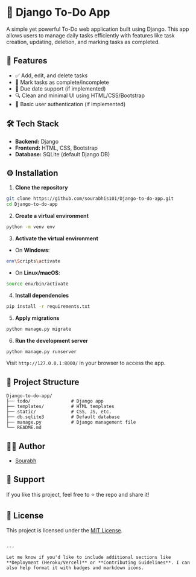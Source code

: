 


# 📝 Django To-Do App

A simple yet powerful To-Do web application built using Django. This app allows users to manage daily tasks efficiently with features like task creation, updating, deletion, and marking tasks as completed.

## 🚀 Features

- ✅ Add, edit, and delete tasks
- 📌 Mark tasks as complete/incomplete
- 📆 Due date support (if implemented)
- 🔍 Clean and minimal UI using HTML/CSS/Bootstrap
- 🔐 Basic user authentication (if implemented)


## 🛠 Tech Stack

- **Backend:** Django
- **Frontend:** HTML, CSS, Bootstrap
- **Database:** SQLite (default Django DB)

## ⚙️ Installation

1. **Clone the repository**

```bash
git clone https://github.com/sourabhis101/Django-to-do-app.git
cd Django-to-do-app
````

2. **Create a virtual environment**

```bash
python -m venv env
```

3. **Activate the virtual environment**

* On **Windows**:

```bash
env\Scripts\activate
```

* On **Linux/macOS**:

```bash
source env/bin/activate
```

4. **Install dependencies**

```bash
pip install -r requirements.txt
```

5. **Apply migrations**

```bash
python manage.py migrate
```

6. **Run the development server**

```bash
python manage.py runserver
```

Visit `http://127.0.0.1:8000/` in your browser to access the app.

## 📁 Project Structure

```
Django-to-do-app/
├── todo/               # Django app
├── templates/          # HTML templates
├── static/             # CSS, JS, etc.
├── db.sqlite3          # Default database
├── manage.py           # Django management file
└── README.md
```

## 🙋‍♂️ Author

* [Sourabh](https://github.com/sourabhis101)

## 🌟 Support

If you like this project, feel free to ⭐ the repo and share it!

## 📃 License

This project is licensed under the [MIT License](LICENSE).

```

---

Let me know if you'd like to include additional sections like **Deployment (Heroku/Vercel)** or **Contributing Guidelines**. I can also help format it with badges and markdown icons.
```
